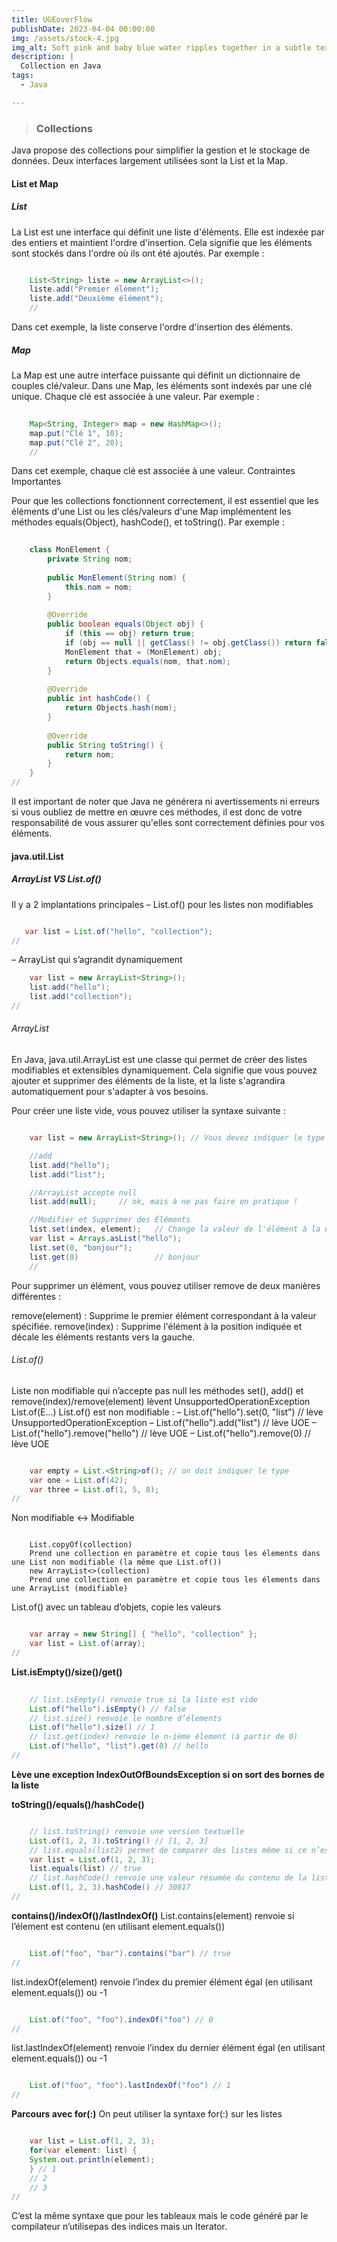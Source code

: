 ```yaml
---
title: UGEoverFlow
publishDate: 2023-04-04 00:00:00
img: /assets/stock-4.jpg
img_alt: Soft pink and baby blue water ripples together in a subtle texture.
description: |
  Collection en Java
tags:
  - Java

---
```


>### Collections


 

Java propose des collections pour simplifier la gestion et le stockage de données. Deux interfaces largement utilisées sont la List et la Map.

#### List et Map
##### List

La List est une interface qui définit une liste d'éléments. Elle est indexée par des entiers et maintient l'ordre d'insertion. Cela signifie que les éléments sont stockés dans l'ordre où ils ont été ajoutés. Par exemple :

```java

    List<String> liste = new ArrayList<>();
    liste.add("Premier élément");
    liste.add("Deuxième élément");
    //
```
Dans cet exemple, la liste conserve l'ordre d'insertion des éléments.
##### Map

La Map est une autre interface puissante qui définit un dictionnaire de couples clé/valeur. Dans une Map, les éléments sont indexés par une clé unique. Chaque clé est associée à une valeur. Par exemple :

```java
    
    Map<String, Integer> map = new HashMap<>();
    map.put("Clé 1", 10);
    map.put("Clé 2", 20);
    //

```
Dans cet exemple, chaque clé est associée à une valeur.
Contraintes Importantes

Pour que les collections fonctionnent correctement, il est essentiel que les éléments d'une List ou les clés/valeurs d'une Map implémentent les méthodes equals(Object), hashCode(), et toString(). Par exemple :

```java
    
    class MonElement {
        private String nom;
    
        public MonElement(String nom) {
            this.nom = nom;
        }
    
        @Override
        public boolean equals(Object obj) {
            if (this == obj) return true;
            if (obj == null || getClass() != obj.getClass()) return false;
            MonElement that = (MonElement) obj;
            return Objects.equals(nom, that.nom);
        }
    
        @Override
        public int hashCode() {
            return Objects.hash(nom);
        }
    
        @Override
        public String toString() {
            return nom;
        }
    }
//
```
Il est important de noter que Java ne générera ni avertissements ni erreurs si vous oubliez de mettre en œuvre ces méthodes, il est donc de votre responsabilité de vous assurer qu'elles sont correctement définies pour vos éléments.

#### java.util.List

##### ArrayList VS List.of()

Il y a 2 implantations principales
– List.of() pour les listes non modifiables
 ```java

    var list = List.of("hello", "collection");
//
```
– ArrayList qui s’agrandit dynamiquement
```java
    var list = new ArrayList<String>();
    list.add("hello");
    list.add("collection");
//
```
###### ArrayList
En Java, java.util.ArrayList est une classe qui permet de créer des listes modifiables et extensibles dynamiquement. Cela signifie que vous pouvez ajouter et supprimer des éléments de la liste, et la liste s'agrandira automatiquement pour s'adapter à vos besoins.

Pour créer une liste vide, vous pouvez utiliser la syntaxe suivante :

```java

    var list = new ArrayList<String>(); // Vous devez indiquer le type de la liste

    //add
    list.add("hello");
    list.add("list");

    //ArrayList accepte null
    list.add(null);     // ok, mais à ne pas faire en pratique !

    //Modifier et Supprimer des Éléments
    list.set(index, element);   // Change la valeur de l'élément à la nième position
    var list = Arrays.asList("hello");
    list.set(0, "bonjour");
    list.get(0)                 // bonjour
    //

```

Pour supprimer un élément, vous pouvez utiliser remove de deux manières différentes :

remove(element) : Supprime le premier élément correspondant à la valeur spécifiée.
remove(index) : Supprime l'élément à la position indiquée et décale les éléments restants vers la gauche.

###### List.of()

Liste non modifiable qui n’accepte pas null les méthodes set(), add() et remove(index)/remove(element) lèvent UnsupportedOperationException
List.of(E...)
List.of() est non modifiable :
– List.of("hello").set(0, "list")     // lève UnsupportedOperationException
– List.of("hello").add("list")        // lève UOE
– List.of("hello").remove("hello")    // lève UOE
– List.of("hello").remove(0)          // lève UOE
```java

    var empty = List.<String>of(); // on doit indiquer le type
    var one = List.of(42);
    var three = List.of(1, 5, 8);
//
```
Non modifiable <-> Modifiable
```

    List.copyOf(collection)
    Prend une collection en paramètre et copie tous les élements dans une List non modifiable (la même que List.of())
    new ArrayList<>(collection)
    Prend une collection en paramètre et copie tous les élements dans une ArrayList (modifiable)
```

List.of() avec un tableau d’objets, copie les valeurs 

```java

    var array = new String[] { "hello", "collection" };
    var list = List.of(array);
//
```
**List.isEmpty()/size()/get()**
```java
    
    // list.isEmpty() renvoie true si la liste est vide
    List.of("hello").isEmpty() // false
    // list.size() renvoie le nombre d’élements
    List.of("hello").size() // 1
    // list.get(index) renvoie le n-ième élement (à partir de 0)
    List.of("hello", "list").get(0) // hello
//
```
**Lève une exception IndexOutOfBoundsException si on sort des bornes de la liste**

**toString()/equals()/hashCode()**
```java

    // list.toString() renvoie une version textuelle
    List.of(1, 2, 3).toString() // [1, 2, 3]
    // list.equals(list2) permet de comparer des listes même si ce n’est pas la même implantation
    var list = List.of(1, 2, 3);
    list.equals(list) // true
    // list.hashCode() renvoie une valeur résumée du contenu de la liste
    List.of(1, 2, 3).hashCode() // 30817
//
```
**contains()/indexOf()/lastIndexOf()**
List.contains(element) renvoie si l’élement est contenu (en utilisant element.equals())
```java

    List.of("foo", "bar").contains("bar") // true
//
```
list.indexOf(element) renvoie l’index du premier élément égal (en utilisant element.equals()) ou -1
```java

    List.of("foo", "foo").indexOf("foo") // 0
//
```

list.lastIndexOf(element) renvoie l’index du dernier élément égal (en utilisant element.equals()) ou -1
```java

    List.of("foo", "foo").lastIndexOf("foo") // 1
//
```


**Parcours avec for(:)**
On peut utiliser la syntaxe for(:) sur les listes
```java

    var list = List.of(1, 2, 3);
    for(var element: list) {
    System.out.println(element);
    } // 1
    // 2
    // 3
//
```
C’est la même syntaxe que pour les tableaux mais le code généré par le compilateur n’utilisepas des indices mais un Iterator.
